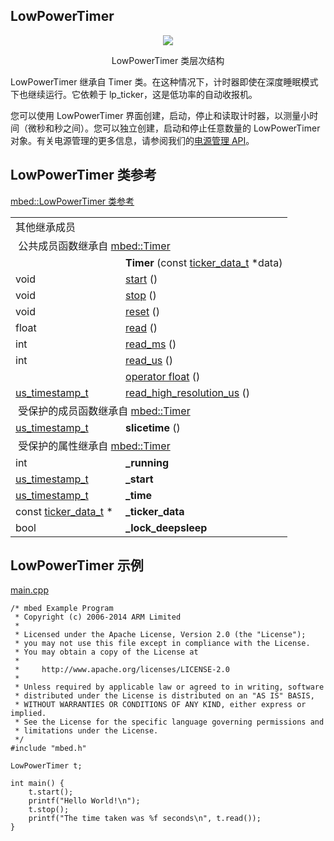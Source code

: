 ## LowPowerTimer
<div align=center><img src="https://os.mbed.com/docs/v5.9/mbed-os-api-doxy/classmbed_1_1_low_power_timer.png">

LowPowerTimer 类层次结构</div>                

LowPowerTimer 继承自 Timer 类。在这种情况下，计时器即使在深度睡眠模式下也继续运行。它依赖于 lp_ticker，这是低功率的自动收报机。

您可以使用 LowPowerTimer 界面创建，启动，停止和读取计时器，以测量小时间（微秒和秒之间）。您可以独立创建，启动和停止任意数量的 LowPowerTimer 对象。有关电源管理的更多信息，请参阅我们的[电源管理 API](https://os.mbed.com/docs/v5.9/reference/power-management.html)。

## LowPowerTimer 类参考
[mbed::LowPowerTimer 类参考](http://os.mbed.com/docs/v5.9/mbed-os-api-doxy/classmbed_1_1_low_power_timer.html)

<table><tbody><tr><td colspan="2">其他继承成员</td>
		</tr><tr><td colspan="2">&nbsp;公共成员函数继承自 <a href="http://os.mbed.com/docs/v5.9/mbed-os-api-doxy/classmbed_1_1_timer.html" rel="nofollow" target="_blank">mbed::Timer</a></td>
		</tr><tr><td style="vertical-align:top;"><a id="a1f7242a01d99cb0c9c2b80c2966f7f63" target="_blank"></a> &nbsp;</td>
			<td style="vertical-align:bottom;"><strong>Timer</strong> (const <a href="http://os.mbed.com/docs/v5.9/mbed-os-api-doxy/structticker__data__t.html" rel="nofollow" target="_blank">ticker_data_t</a> *data)</td>
		</tr><tr><td style="vertical-align:top;">void&nbsp;</td>
			<td style="vertical-align:bottom;"><a href="http://os.mbed.com/docs/v5.9/mbed-os-api-doxy/classmbed_1_1_timer.html#a3a8b5272198d029779dc9302a54305a8" rel="nofollow" target="_blank">start</a> ()</td>
		</tr><tr><td style="vertical-align:top;">void&nbsp;</td>
			<td style="vertical-align:bottom;"><a href="http://os.mbed.com/docs/v5.9/mbed-os-api-doxy/classmbed_1_1_timer.html#a63f0eb44b27402196590a03781515dba" rel="nofollow" target="_blank">stop</a> ()</td>
		</tr><tr><td style="vertical-align:top;">void&nbsp;</td>
			<td style="vertical-align:bottom;"><a href="http://os.mbed.com/docs/v5.9/mbed-os-api-doxy/classmbed_1_1_timer.html#a9020542d73357a4eef512eefaf57524b" rel="nofollow" target="_blank">reset</a> ()</td>
		</tr><tr><td style="vertical-align:top;">float&nbsp;</td>
			<td style="vertical-align:bottom;"><a href="http://os.mbed.com/docs/v5.9/mbed-os-api-doxy/classmbed_1_1_timer.html#a3836166fa4955dd6d792da5bd6eee48f" rel="nofollow" target="_blank">read</a> ()</td>
		</tr><tr><td style="vertical-align:top;">int&nbsp;</td>
			<td style="vertical-align:bottom;"><a href="http://os.mbed.com/docs/v5.9/mbed-os-api-doxy/classmbed_1_1_timer.html#a44decfe8ebd1eada0a60349a17b92720" rel="nofollow" target="_blank">read_ms</a> ()</td>
		</tr><tr><td style="vertical-align:top;">int&nbsp;</td>
			<td style="vertical-align:bottom;"><a href="http://os.mbed.com/docs/v5.9/mbed-os-api-doxy/classmbed_1_1_timer.html#a0b5d2367438dd98b3156b4f11be89a0c" rel="nofollow" target="_blank">read_us</a> ()</td>
		</tr><tr><td style="vertical-align:top;">&nbsp;</td>
			<td style="vertical-align:bottom;"><a href="http://os.mbed.com/docs/v5.9/mbed-os-api-doxy/classmbed_1_1_timer.html#af34acd7d7fc46cda500ea533ec9bc4a1" rel="nofollow" target="_blank">operator float</a> ()</td>
		</tr><tr><td style="vertical-align:top;"><a href="http://os.mbed.com/docs/v5.9/mbed-os-api-doxy/group__hal.html#gafbbb0a24d16addef2bc749c63e2a7f0f" rel="nofollow" target="_blank">us_timestamp_t</a>&nbsp;</td>
			<td style="vertical-align:bottom;"><a href="http://os.mbed.com/docs/v5.9/mbed-os-api-doxy/classmbed_1_1_timer.html#a5c3e0df6091d7427560b5bf7c5d273de" rel="nofollow" target="_blank">read_high_resolution_us</a> ()</td>
		</tr><tr><td colspan="2">&nbsp;受保护的成员函数继承自 <a href="http://os.mbed.com/docs/v5.9/mbed-os-api-doxy/classmbed_1_1_timer.html" rel="nofollow" target="_blank">mbed::Timer</a></td>
		</tr><tr><td style="vertical-align:top;"><a id="a8e5f812d3cdab23fa8ebb06375ffcf55" target="_blank"></a> <a href="http://os.mbed.com/docs/v5.9/mbed-os-api-doxy/group__hal.html#gafbbb0a24d16addef2bc749c63e2a7f0f" rel="nofollow" target="_blank">us_timestamp_t</a>&nbsp;</td>
			<td style="vertical-align:bottom;"><strong>slicetime</strong> ()</td>
		</tr><tr><td colspan="2">&nbsp;受保护的属性继承自 <a href="http://os.mbed.com/docs/v5.9/mbed-os-api-doxy/classmbed_1_1_timer.html" rel="nofollow" target="_blank">mbed::Timer</a></td>
		</tr><tr><td style="vertical-align:top;"><a id="a4d3e749708de44d051e90d49d58ac4b4" target="_blank"></a> int&nbsp;</td>
			<td style="vertical-align:bottom;"><strong>_running</strong></td>
		</tr><tr><td style="vertical-align:top;"><a id="adbb65297f8f50630ca5880efbd928796" target="_blank"></a> <a href="http://os.mbed.com/docs/v5.9/mbed-os-api-doxy/group__hal.html#gafbbb0a24d16addef2bc749c63e2a7f0f" rel="nofollow" target="_blank">us_timestamp_t</a>&nbsp;</td>
			<td style="vertical-align:bottom;"><strong>_start</strong></td>
		</tr><tr><td style="vertical-align:top;"><a id="acf1f4a2b500ffc76a11466e3d7a547ce" target="_blank"></a> <a href="http://os.mbed.com/docs/v5.9/mbed-os-api-doxy/group__hal.html#gafbbb0a24d16addef2bc749c63e2a7f0f" rel="nofollow" target="_blank">us_timestamp_t</a>&nbsp;</td>
			<td style="vertical-align:bottom;"><strong>_time</strong></td>
		</tr><tr><td style="vertical-align:top;"><a id="a7e3f16c5747dd07da0980f6107d4e7de" target="_blank"></a> const <a href="http://os.mbed.com/docs/v5.9/mbed-os-api-doxy/structticker__data__t.html" rel="nofollow" target="_blank">ticker_data_t</a> *&nbsp;</td>
			<td style="vertical-align:bottom;"><strong>_ticker_data</strong></td>
		</tr><tr><td style="vertical-align:top;"><a id="a2b866f34a2946c3f7b61eec9c4050d8c" target="_blank"></a> bool&nbsp;</td>
			<td style="vertical-align:bottom;"><strong>_lock_deepsleep</strong></td>
		</tr></tbody></table>

## LowPowerTimer 示例
[main.cpp](https://os.mbed.com/teams/mbed_example/code/LowPowerTimer-example/file/13760b19fc77/main.cpp)        
```
/* mbed Example Program
 * Copyright (c) 2006-2014 ARM Limited
 *
 * Licensed under the Apache License, Version 2.0 (the "License");
 * you may not use this file except in compliance with the License.
 * You may obtain a copy of the License at
 *
 *     http://www.apache.org/licenses/LICENSE-2.0
 *
 * Unless required by applicable law or agreed to in writing, software
 * distributed under the License is distributed on an "AS IS" BASIS,
 * WITHOUT WARRANTIES OR CONDITIONS OF ANY KIND, either express or implied.
 * See the License for the specific language governing permissions and
 * limitations under the License.
 */
#include "mbed.h"
 
LowPowerTimer t;
 
int main() {
    t.start();
    printf("Hello World!\n");
    t.stop();
    printf("The time taken was %f seconds\n", t.read());
}
``` 
